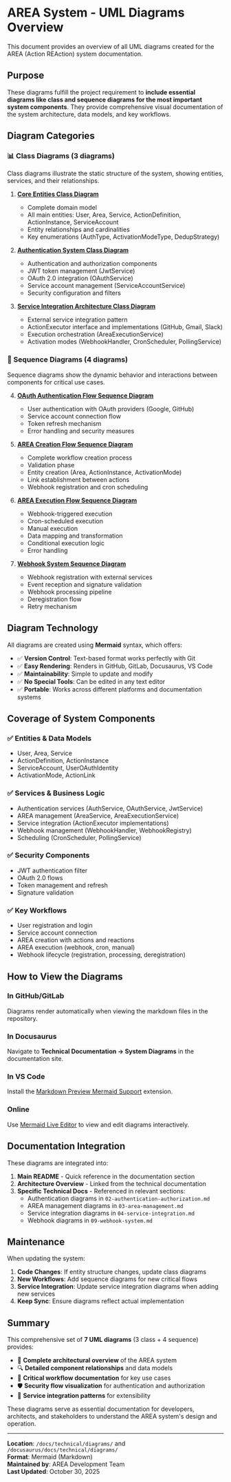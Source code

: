 # AREA System - UML Diagrams Overview

This document provides an overview of all UML diagrams created for the AREA (Action REAction) system documentation.

## Purpose

These diagrams fulfill the project requirement to **include essential diagrams like class and sequence diagrams for the most important system components**. They provide comprehensive visual documentation of the system architecture, data models, and key workflows.

## Diagram Categories

### 📊 Class Diagrams (3 diagrams)

Class diagrams illustrate the static structure of the system, showing entities, services, and their relationships.

1. **[Core Entities Class Diagram](./01-core-entities-class-diagram.md)**
   - Complete domain model
   - All main entities: User, Area, Service, ActionDefinition, ActionInstance, ServiceAccount
   - Entity relationships and cardinalities
   - Key enumerations (AuthType, ActivationModeType, DedupStrategy)

2. **[Authentication System Class Diagram](./02-authentication-class-diagram.md)**
   - Authentication and authorization components
   - JWT token management (JwtService)
   - OAuth 2.0 integration (OAuthService)
   - Service account management (ServiceAccountService)
   - Security configuration and filters

3. **[Service Integration Architecture Class Diagram](./03-service-integration-class-diagram.md)**
   - External service integration pattern
   - ActionExecutor interface and implementations (GitHub, Gmail, Slack)
   - Execution orchestration (AreaExecutionService)
   - Activation modes (WebhookHandler, CronScheduler, PollingService)

### 🔄 Sequence Diagrams (4 diagrams)

Sequence diagrams show the dynamic behavior and interactions between components for critical use cases.

4. **[OAuth Authentication Flow Sequence Diagram](./04-oauth-flow-sequence.md)**
   - User authentication with OAuth providers (Google, GitHub)
   - Service account connection flow
   - Token refresh mechanism
   - Error handling and security measures

5. **[AREA Creation Flow Sequence Diagram](./05-area-creation-sequence.md)**
   - Complete workflow creation process
   - Validation phase
   - Entity creation (Area, ActionInstance, ActivationMode)
   - Link establishment between actions
   - Webhook registration and cron scheduling

6. **[AREA Execution Flow Sequence Diagram](./06-area-execution-sequence.md)**
   - Webhook-triggered execution
   - Cron-scheduled execution
   - Manual execution
   - Data mapping and transformation
   - Conditional execution logic
   - Error handling

7. **[Webhook System Sequence Diagram](./07-webhook-system-sequence.md)**
   - Webhook registration with external services
   - Event reception and signature validation
   - Webhook processing pipeline
   - Deregistration flow
   - Retry mechanism

## Diagram Technology

All diagrams are created using **Mermaid** syntax, which offers:

- ✅ **Version Control**: Text-based format works perfectly with Git
- ✅ **Easy Rendering**: Renders in GitHub, GitLab, Docusaurus, VS Code
- ✅ **Maintainability**: Simple to update and modify
- ✅ **No Special Tools**: Can be edited in any text editor
- ✅ **Portable**: Works across different platforms and documentation systems

## Coverage of System Components

### ✅ Entities & Data Models
- User, Area, Service
- ActionDefinition, ActionInstance
- ServiceAccount, UserOAuthIdentity
- ActivationMode, ActionLink

### ✅ Services & Business Logic
- Authentication services (AuthService, OAuthService, JwtService)
- AREA management (AreaService, AreaExecutionService)
- Service integration (ActionExecutor implementations)
- Webhook management (WebhookHandler, WebhookRegistry)
- Scheduling (CronScheduler, PollingService)

### ✅ Security Components
- JWT authentication filter
- OAuth 2.0 flows
- Token management and refresh
- Signature validation

### ✅ Key Workflows
- User registration and login
- Service account connection
- AREA creation with actions and reactions
- AREA execution (webhook, cron, manual)
- Webhook lifecycle (registration, processing, deregistration)

## How to View the Diagrams

### In GitHub/GitLab
Diagrams render automatically when viewing the markdown files in the repository.

### In Docusaurus
Navigate to **Technical Documentation → System Diagrams** in the documentation site.

### In VS Code
Install the [Markdown Preview Mermaid Support](https://marketplace.visualstudio.com/items?itemName=bierner.markdown-mermaid) extension.

### Online
Use [Mermaid Live Editor](https://mermaid.live) to view and edit diagrams interactively.

## Documentation Integration

These diagrams are integrated into:

1. **Main README** - Quick reference in the documentation section
2. **Architecture Overview** - Linked from the technical documentation
3. **Specific Technical Docs** - Referenced in relevant sections:
   - Authentication diagrams in `02-authentication-authorization.md`
   - AREA management diagrams in `03-area-management.md`
   - Service integration diagrams in `04-service-integration.md`
   - Webhook diagrams in `09-webhook-system.md`

## Maintenance

When updating the system:

1. **Code Changes**: If entity structure changes, update class diagrams
2. **New Workflows**: Add sequence diagrams for new critical flows
3. **Service Integration**: Update service integration diagrams when adding new services
4. **Keep Sync**: Ensure diagrams reflect actual implementation

## Summary

This comprehensive set of **7 UML diagrams** (3 class + 4 sequence) provides:

- 📐 **Complete architectural overview** of the AREA system
- 🔍 **Detailed component relationships** and data models
- 🚀 **Critical workflow documentation** for key use cases
- 🛡️ **Security flow visualization** for authentication and authorization
- 🔗 **Service integration patterns** for extensibility

These diagrams serve as essential documentation for developers, architects, and stakeholders to understand the AREA system's design and operation.

---

**Location**: `/docs/technical/diagrams/` and `/docusaurus/docs/technical/diagrams/`  
**Format**: Mermaid (Markdown)  
**Maintained by**: AREA Development Team  
**Last Updated**: October 30, 2025

